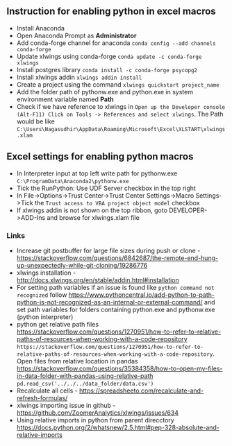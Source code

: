 ## Instruction for enabling python in excel macros
* Install Anaconda
* Open Anaconda Prompt as **Administrator**
* Add conda-forge channel for anaconda ```conda config --add channels conda-forge```
* Update xlwings using conda-forge ```conda update -c conda-forge xlwings```
* Install postgres library ```conda install -c conda-forge psycopg2```
* Install xlwings addin ```xlwings addin install```
* Create a project using the command ```xlwings quickstart project_name```
* Add the folder path of pythonw.exe and python.exe in system environment variable named **Path**
* Check if we have reference to xlwings in ```Open up the Developer console (Alt-F11) Click on Tools -> References and select xlwings```. The Path would be like ``` C:\Users\Nagasudhir\AppData\Roaming\Microsoft\Excel\XLSTART\xlwings.xlam ```

## Excel settings for enabling python macros
* In Interpreter input at top left write path for pythonw.exe ```C:\ProgramData\Anaconda2\pythonw.exe```
* Tick the RunPython: Use UDF Server checkbox in the top right
* In File->Options->Trust Center->Trust Center Settings->Macro Settings->Tick the ```Trust access to VBA project object model``` checkbox
* If xlwings addin is not shown on the top ribbon, goto DEVELOPER->ADD-Ins and browse for xlwings.xlam file

### Links
* Increase git postbuffer for large file sizes during push or clone - https://stackoverflow.com/questions/6842687/the-remote-end-hung-up-unexpectedly-while-git-cloning/19286776
* xlwings installation - http://docs.xlwings.org/en/stable/addin.html#installation
* For setting path variables if an issue is found like ```python command not recognized``` follow https://www.pythoncentral.io/add-python-to-path-python-is-not-recognized-as-an-internal-or-external-command/ and set path variables for folders containing python.exe and pythonw.exe (python interpreter)
* python get relative path files https://stackoverflow.com/questions/1270951/how-to-refer-to-relative-paths-of-resources-when-working-with-a-code-repository ```https://stackoverflow.com/questions/1270951/how-to-refer-to-relative-paths-of-resources-when-working-with-a-code-repository```. Open files from relative location in pandas https://stackoverflow.com/questions/35384358/how-to-open-my-files-in-data-folder-with-pandas-using-relative-path ```pd.read_csv('../../../data_folder/data.csv')```
* Recalculate all cells - https://spreadsheeto.com/recalculate-and-refresh-formulas/
* xlwings importing issue in github - https://github.com/ZoomerAnalytics/xlwings/issues/634
* Using relative imports in python from parent direcctory https://docs.python.org/2/whatsnew/2.5.html#pep-328-absolute-and-relative-imports